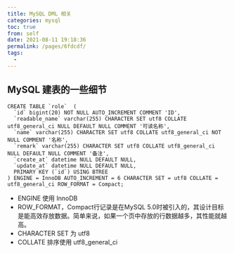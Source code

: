 ```yaml
---
title: MySQL DML 相关
categories: mysql
toc: true
from: self
date: 2021-08-11 19:18:36
permalink: /pages/6fdcdf/
tags: 
  - 
---
```


## MySQL 建表的一些细节

```
CREATE TABLE `role`  (
  `id` bigint(20) NOT NULL AUTO_INCREMENT COMMENT 'ID',
  `readable_name` varchar(255) CHARACTER SET utf8 COLLATE utf8_general_ci NULL DEFAULT NULL COMMENT '可读名称',
  `name` varchar(255) CHARACTER SET utf8 COLLATE utf8_general_ci NOT NULL COMMENT '名称',
  `remark` varchar(255) CHARACTER SET utf8 COLLATE utf8_general_ci NULL DEFAULT NULL COMMENT '备注',
  `create_at` datetime NULL DEFAULT NULL,
  `update_at` datetime NULL DEFAULT NULL,
  PRIMARY KEY (`id`) USING BTREE
) ENGINE = InnoDB AUTO_INCREMENT = 6 CHARACTER SET = utf8 COLLATE = utf8_general_ci ROW_FORMAT = Compact;
```

- ENGINE 使用 InnoDB
- ROW_FORMAT，Compact行记录是在MySQL 5.0时被引入的，其设计目标是能高效存放数据。简单来说，如果一个页中存放的行数据越多，其性能就越高。
- CHARACTER SET 为 utf8
- COLLATE 排序使用 utf8_general_ci